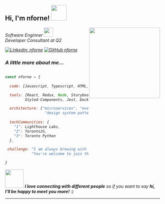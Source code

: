 <h2> Hi, I'm nforne! <img src="https://media.giphy.com/media/mGcNjsfWAjY5AEZNw6/giphy.gif" width="50"></h2>
<img align='right' src="https://media.giphy.com/media/ieyl9zmCjO4b4t6qoY/giphy.gif" width="230">
<p><em> Software Enginner <img src="https://media.giphy.com/media/fYSnHlufseco8Fh93Z/giphy.gif" width="30">
<br/>Developer Consultant at Q2

[![Linkedin: nforne](https://img.shields.io/badge/-nforne-blue?style=flat-square&logo=Linkedin&logoColor=white&link=https://www.linkedin.com/in/thaianebraga/)](https://www.linkedin.com/in/martin-nforne-aa1506208)
[![GitHub nforne](https://img.shields.io/github/followers/nforne?label=follow&style=social)](https://github.com/nforne)


### A little more about me...  

```javascript

const nforne = {
  
  code: [Javascript, Typescript, HTML, CSS, Ruby, Python, Java],

  tools: [React, Redux, Node, Storybook,
         Styled-Components, Jest, Docker, Kubernetes],

  architecture: ["microservices", "event-driven", 
                  "design system pattern"],
                  
  techCommunities: {
    "1": Lighthouse Labs,
    "2": TorontoJS,
    "3": Toronto Python
  },

 challenge: "I am always brewing with some code cook up."
            "You're welcome to join the party!!!"

}

```

<img src="https://media.giphy.com/media/LnQjpWaON8nhr21vNW/giphy.gif" width="60"> <em><b>I love connecting with different people</b> so if you want to say <b>hi, I'll be happy to meet you more!</b> :)</em>

---

